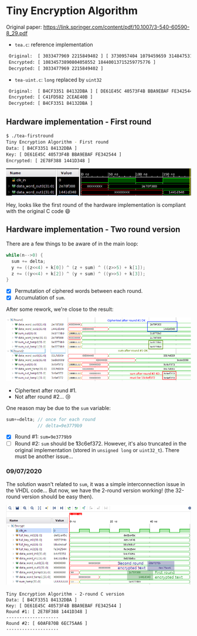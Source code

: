 # Tiny Encryption Algorithm

Original paper: https://link.springer.com/content/pdf/10.1007/3-540-60590-8_29.pdf

- `tea.c`: reference implementation

```bash
 Original:  [ 3033477969 2215849402 ] [ 3730957404 1079459659 3148475311 4264830276 ]
 Encrypted: [ 10834573890804058552 18440013715259775776 ]
 Decrypted: [ 3033477969 2215849402 ]
```

- `tea-uint.c`:  `long` replaced by `uint32`

```bash
 Original:  [ B4CF3351 84132DBA ] [ DE61E45C 40573F4B BBA9EBAF FE342544 ]
 Encrypted: [ C41FD582 2CEAE40B ]
 Decrypted: [ B4CF3351 84132DBA ]
```

## Hardware implementation - First round

```bash
$ ./tea-firstround 
Tiny Encryption Algorithm - First round
Data: [ B4CF3351 84132DBA ]
Key: [ DE61E45C 40573F4B BBA9EBAF FE342544 ]
Encrypted: [ 2E78F388 1441D348 ]
```

![img](./img/1st-round.png)

Hey, looks like the first round of the hardware implementation is compliant with the original C code :smile:

## Hardware implementation - Two round version
There are a few things to be aware of in the main loop:
```c
while(n-->0) {
  sum += delta;
  y += ((z<<4) + k[0]) ^ (z + sum) ^ ((z>>5) + k[1]);
  z += ((y<<4) + k[2]) ^ (y + sum) ^ ((y>>5) + k[3]);
}
```
- [x] Permutation of ciphered words between each round.
- [x] Accumulation of `sum`.

After some rework, we're close to the result:

![2r](./img/2round_tea.png)

- Ciphertext after round #1.
- Not after round #2... :cry:

One reason may be due to the `sum` variable:

```c
sum+=delta; // once for each round
			// delta=9e3779b9
```

- [x] Round #1: `sum=9e3779b9`
- [ ] Round #2: `sum` should be **1**3c6ef372. However, it's also truncated in the original implementation (stored in `unsigned long` or `uint32_t`). There must be another issue...

### 09/07/2020

The solution wasn't related to `sum`, it was a simple interconnection issue in the VHDL code... But now, we have the 2-round version working! (the 32-round version should be easy then).

![2round-ok](./img/2round_tea-ok.png)

```
Tiny Encryption Algorithm - 2-round C version
Data: [ B4CF3351 84132DBA ]
Key: [ DE61E45C 40573F4B BBA9EBAF FE342544 ]
Round #1: [ 2E78F388 1441D348 ]
--------------------
Round #2: [ 60AF870B 6EC75AA6 ]
--------------------
```


